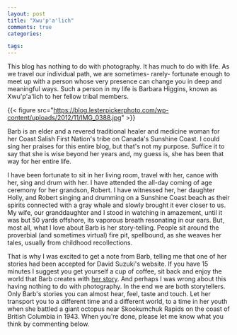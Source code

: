 ```yaml
---
layout: post
title: "Xwu'p'a'lich"
comments: true
categories:

tags:
---
```

This blog has nothing to do with photography. It has much to do with life. As we travel our individual path, we are sometimes- rarely- fortunate enough to meet up with a person whose very presence can change you in deep and meaningful ways. Such a person in my life is Barbara Higgins, known as Xwu'p'a'lich to her fellow tribal members.

{{< figure src="https://blog.lesterpickerphoto.com/wp-content/uploads/2012/11/IMG_0388.jpg" >}}

Barb is an elder and a revered traditional healer and medicine woman for her Coast Salish First Nation's tribe on Canada's Sunshine Coast. I could sing her praises for this entire blog, but that's not my purpose. Suffice it to say that she is wise beyond her years and, my guess is, she has been that way for her entire life.

I have been fortunate to sit in her living room, travel with her, canoe with her, sing and drum with her. I have attended the all-day coming of age ceremony for her grandson, Robert. I have witnessed her, her daughter Holly, and Robert singing and drumming on a Sunshine Coast beach as their spirits connected with a gray whale and slowly brought it ever closer to us. My wife, our granddaughter and I stood in watching in amazement, until it was but 50 yards offshore, its vaporous breath resonating in our ears. But, most all, what I love about Barb is her story-telling. People sit around the proverbial (and sometimes virtual) fire pit, spellbound, as she weaves her tales, usually from childhood recollections.

That is why I was excited to get a note from Barb, telling me that one of her stories had been accepted for David Suzuki's website. If you have 15 minutes I suggest you get yourself a cup of coffee, sit back and enjoy the world that Barb creates with [her story](http://www.davidsuzuki.org/issues/oceans/projects/healthy-oceans/pacific-ocean-stories/fishing-for-octopus/). And perhaps I was wrong about this having nothing to do with photography. In the end we are both storytellers. Only Barb's stories you can almost hear, feel, taste and touch. Let her transport you to a different time and a different world, to a time in her youth when she battled a giant octopus near Skookumchuk Rapids on the coast of British Columbia in 1943. When you're done, please let me know what you think by commenting below.

 

 